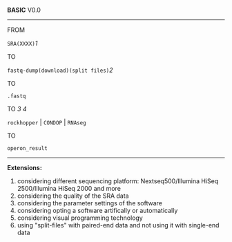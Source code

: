 **BASIC** V0.0
___
FROM

`SRA(XXXX)`*1*

TO

`fastq-dump(download)(split files)`*2*

TO

`.fastq`

TO *3* *4*

`rockhopper` | `CONDOP` | `RNAseg`

TO

`operon_result`
___
**Extensions:**
1. considering different sequencing platform: Nextseq500/Illumina HiSeq 2500/Illumina HiSeq 2000 and more
2. considering the quality of the SRA data
3. considering the parameter settings of the software
4. considering opting a software artifically or automatically
5. considering visual programming technology
6. using "split-files" with paired-end data and not using it with single-end data

